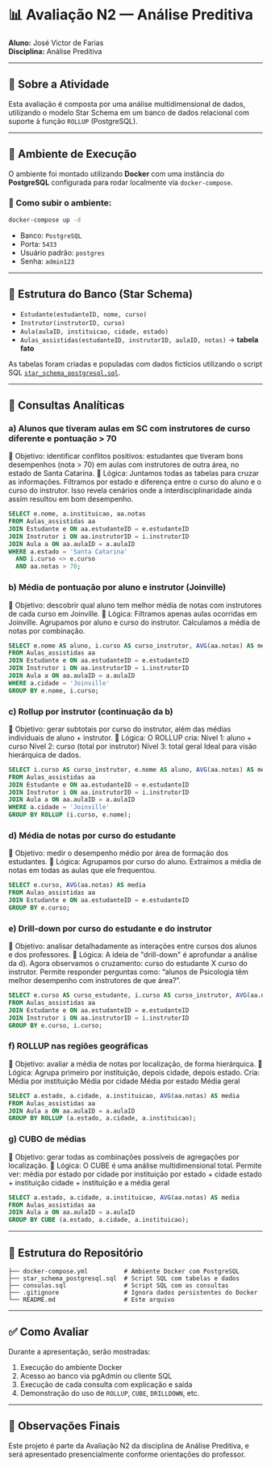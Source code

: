 
# 📊 Avaliação N2 — Análise Preditiva

**Aluno:** José Victor de Farias   
**Disciplina:** Análise Preditiva  

---

## 📘 Sobre a Atividade

Esta avaliação é composta por uma análise multidimensional de dados, utilizando o modelo Star Schema em um banco de dados relacional com suporte à função `ROLLUP` (PostgreSQL).

---

## 🐘 Ambiente de Execução

O ambiente foi montado utilizando **Docker** com uma instância do **PostgreSQL** configurada para rodar localmente via `docker-compose`.

### 🔧 Como subir o ambiente:

```bash
docker-compose up -d
```

- Banco: `PostgreSQL`
- Porta: `5433`
- Usuário padrão: `postgres`
- Senha: `admin123`

---

## 🧱 Estrutura do Banco (Star Schema)

- `Estudante(estudanteID, nome, curso)`
- `Instrutor(instrutorID, curso)`
- `Aula(aulaID, instituicao, cidade, estado)`
- `Aulas_assistidas(estudanteID, instrutorID, aulaID, notas)` → **tabela fato**

As tabelas foram criadas e populadas com dados fictícios utilizando o script SQL [`star_schema_postgresql.sql`](./star_schema_postgresql.sql).

---

## 📌 Consultas Analíticas

### a) Alunos que tiveram aulas em SC com instrutores de curso diferente e pontuação > 70

🎯 Objetivo: identificar conflitos positivos: estudantes que tiveram bons desempenhos (nota > 70) em aulas com instrutores de outra área, no estado de Santa Catarina.
🧠 Lógica:
Juntamos todas as tabelas para cruzar as informações.
Filtramos por estado e diferença entre o curso do aluno e o curso do instrutor.
Isso revela cenários onde a interdisciplinaridade ainda assim resultou em bom desempenho.

```sql
SELECT e.nome, a.instituicao, aa.notas
FROM Aulas_assistidas aa
JOIN Estudante e ON aa.estudanteID = e.estudanteID
JOIN Instrutor i ON aa.instrutorID = i.instrutorID
JOIN Aula a ON aa.aulaID = a.aulaID
WHERE a.estado = 'Santa Catarina'
  AND i.curso <> e.curso
  AND aa.notas > 70;
```

### b) Média de pontuação por aluno e instrutor (Joinville)
🎯 Objetivo: descobrir qual aluno tem melhor média de notas com instrutores de cada curso em Joinville.
🧠 Lógica:
Filtramos apenas aulas ocorridas em Joinville.
Agrupamos por aluno e curso do instrutor.
Calculamos a média de notas por combinação.

```sql
SELECT e.nome AS aluno, i.curso AS curso_instrutor, AVG(aa.notas) AS media
FROM Aulas_assistidas aa
JOIN Estudante e ON aa.estudanteID = e.estudanteID
JOIN Instrutor i ON aa.instrutorID = i.instrutorID
JOIN Aula a ON aa.aulaID = a.aulaID
WHERE a.cidade = 'Joinville'
GROUP BY e.nome, i.curso;
```

### c) Rollup por instrutor (continuação da b)
🎯 Objetivo: gerar subtotais por curso do instrutor, além das médias individuais de aluno + instrutor.
🧠 Lógica:
O ROLLUP cria:
Nível 1: aluno + curso
Nível 2: curso (total por instrutor)
Nível 3: total geral
Ideal para visão hierárquica de dados.

```sql
SELECT i.curso AS curso_instrutor, e.nome AS aluno, AVG(aa.notas) AS media
FROM Aulas_assistidas aa
JOIN Estudante e ON aa.estudanteID = e.estudanteID
JOIN Instrutor i ON aa.instrutorID = i.instrutorID
JOIN Aula a ON aa.aulaID = a.aulaID
WHERE a.cidade = 'Joinville'
GROUP BY ROLLUP (i.curso, e.nome);
```

### d) Média de notas por curso do estudante
🎯 Objetivo: medir o desempenho médio por área de formação dos estudantes.
🧠 Lógica:
Agrupamos por curso do aluno.
Extraímos a média de notas em todas as aulas que ele frequentou.

```sql
SELECT e.curso, AVG(aa.notas) AS media
FROM Aulas_assistidas aa
JOIN Estudante e ON aa.estudanteID = e.estudanteID
GROUP BY e.curso;
```

### e) Drill-down por curso do estudante e do instrutor
🎯 Objetivo: analisar detalhadamente as interações entre cursos dos alunos e dos professores.
🧠 Lógica:
A ideia de "drill-down" é aprofundar a análise da d).
Agora observamos o cruzamento: curso do estudante X curso do instrutor.
Permite responder perguntas como: “alunos de Psicologia têm melhor desempenho com instrutores de que área?”.

```sql
SELECT e.curso AS curso_estudante, i.curso AS curso_instrutor, AVG(aa.notas) AS media
FROM Aulas_assistidas aa
JOIN Estudante e ON aa.estudanteID = e.estudanteID
JOIN Instrutor i ON aa.instrutorID = i.instrutorID
GROUP BY e.curso, i.curso;
```

### f) ROLLUP nas regiões geográficas
🎯 Objetivo: avaliar a média de notas por localização, de forma hierárquica.
🧠 Lógica:
Agrupa primeiro por instituição, depois cidade, depois estado.
Cria:
Média por instituição
Média por cidade
Média por estado
Média geral

```sql
SELECT a.estado, a.cidade, a.instituicao, AVG(aa.notas) AS media
FROM Aulas_assistidas aa
JOIN Aula a ON aa.aulaID = a.aulaID
GROUP BY ROLLUP (a.estado, a.cidade, a.instituicao);
```

### g) CUBO de médias
🎯 Objetivo: gerar todas as combinações possíveis de agregações por localização.
🧠 Lógica:
O CUBE é uma análise multidimensional total.
Permite ver:
média por estado
por cidade
por instituição
por estado + cidade
estado + instituição
cidade + instituição
e a média geral

```sql
SELECT a.estado, a.cidade, a.instituicao, AVG(aa.notas) AS media
FROM Aulas_assistidas aa
JOIN Aula a ON aa.aulaID = a.aulaID
GROUP BY CUBE (a.estado, a.cidade, a.instituicao);
```

---

## 📁 Estrutura do Repositório

```
├── docker-compose.yml          # Ambiente Docker com PostgreSQL
├── star_schema_postgresql.sql  # Script SQL com tabelas e dados
├── consulas.sql                # Script SQL com as consultas
├── .gitignore                  # Ignora dados persistentes do Docker
└── README.md                   # Este arquivo
```

---

## ✅ Como Avaliar

Durante a apresentação, serão mostradas:
1. Execução do ambiente Docker
2. Acesso ao banco via pgAdmin ou cliente SQL
3. Execução de cada consulta com explicação e saída
4. Demonstração do uso de `ROLLUP`, `CUBE`, `DRILLDOWN`, etc.

---

## 🧠 Observações Finais

Este projeto é parte da Avaliação N2 da disciplina de Análise Preditiva, e será apresentado presencialmente conforme orientações do professor.
